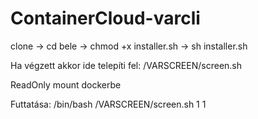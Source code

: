 # ContainerCloud-varcli

clone -> cd bele -> chmod +x installer.sh -> sh installer.sh

Ha végzett akkor ide telepíti fel: /VARSCREEN/screen.sh

ReadOnly mount dockerbe

Futtatása: /bin/bash /VARSCREEN/screen.sh 1 1
